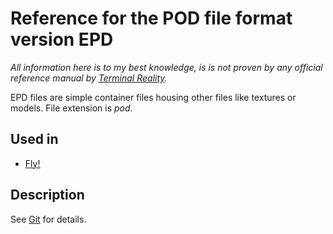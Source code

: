 # Reference for the POD file format version EPD

*All information here is to my best knowledge, is is not proven by any official reference manual by [Terminal Reality](TerminalReality.md).*

EPD files are simple container files housing other files like textures or models. File extension is _pod_.

## Used in

 * [Fly!](Fly1.md)

## Description

See [Git](https://github.com/jtrfp/jtrfp/blob/master/src/main/java/org/jtrfp/common/internal/pod/EpdLoader.java) for details.